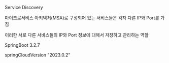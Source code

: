 Service Discovery

마이크로서비스 아키텍처(MSA)로 구성되어 있는 서비스들은 각자 다른 IP와 Port를 가짐

이러한 서로 다른 서비스들의 IP와 Port 정보에 대해서 저장하고 관리하는 역할

SpringBoot 3.2.7

springCloudVersion "2023.0.2"
